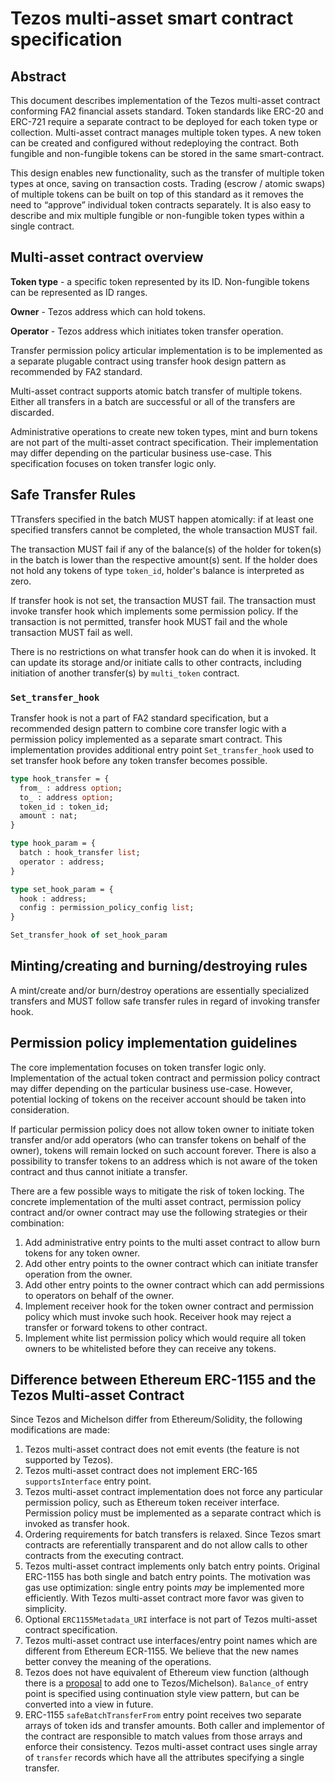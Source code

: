 # Tezos multi-asset smart contract specification

## Abstract

This document describes implementation of the Tezos multi-asset contract conforming
FA2 financial assets standard.
Token standards like ERC-20 and ERC-721 require a separate contract to be deployed
for each token type or collection. Multi-asset contract manages multiple token types.
A new token can be created and configured without redeploying the contract. Both
fungible and non-fungible tokens can be stored in the same smart-contract.

This design enables new functionality, such as the transfer of multiple
token types at once, saving on transaction costs. Trading (escrow / atomic swaps)
of multiple tokens can be built on top of this standard as it removes the need
to “approve” individual token contracts separately. It is also easy to describe
and mix multiple fungible or non-fungible token types within a single contract.

## Multi-asset contract overview

**Token type** - a specific token represented by its ID. Non-fungible tokens can
be represented as ID ranges.

**Owner** - Tezos address which can hold tokens.

**Operator** - Tezos address which initiates token transfer operation.

Transfer permission policy articular implementation is to be implemented as a
separate plugable contract using transfer hook design pattern as recommended by
FA2 standard.

Multi-asset contract supports atomic batch transfer of multiple tokens.
Either all transfers in a batch are successful or all of the transfers
are discarded.

Administrative operations to create new token types, mint and burn tokens are not
part of the multi-asset contract specification. Their implementation may differ
depending on the particular business use-case. This specification focuses on token
transfer logic only.

## Safe Transfer Rules

TTransfers specified in the batch MUST happen atomically: if at least one specified
transfers cannot be completed, the whole transaction MUST fail.

The transaction MUST fail if any of the balance(s) of the holder for token(s) in
the batch is lower than the respective amount(s) sent. If the holder does not hold
any tokens of type `token_id`, holder's balance is interpreted as zero.

If transfer hook is not set, the transaction MUST fail. The transaction must invoke
transfer hook which implements some permission policy. If the transaction is not
permitted, transfer hook MUST fail and the whole transaction MUST fail as well.

There is no restrictions on what transfer hook can do when it is invoked. It can
update its storage and/or initiate calls to other contracts, including initiation
of another transfer(s) by `multi_token` contract.

### `Set_transfer_hook`

Transfer hook is not a part of FA2 standard specification, but a recommended design
pattern to combine core transfer logic with a permission policy implemented as a
separate smart contract. This implementation provides additional entry point
`Set_transfer_hook` used to set transfer hook before any token transfer becomes
possible.

```ocaml
type hook_transfer = {
  from_ : address option;
  to_ : address option;
  token_id : token_id;
  amount : nat;
}

type hook_param = {
  batch : hook_transfer list;
  operator : address;
}

type set_hook_param = {
  hook : address;
  config : permission_policy_config list;
}

Set_transfer_hook of set_hook_param
```

## Minting/creating and burning/destroying rules

A mint/create and/or burn/destroy operations are essentially specialized transfers
and MUST follow safe transfer rules in regard of invoking transfer hook.

## Permission policy implementation guidelines

The core implementation focuses on token transfer logic only. Implementation of
the actual token contract and permission policy contract may differ depending on
the particular business use-case. However, potential locking of tokens on the
receiver account should be taken into consideration.

If particular permission policy does not allow token owner to initiate token
transfer and/or add operators (who can transfer tokens on behalf of the owner),
tokens will remain locked on such account forever. There is also a possibility
to transfer tokens to an address which is not aware of the token contract and thus
cannot initiate a transfer.

There are a few possible ways to mitigate the risk of token locking. The concrete
implementation of the multi asset contract, permission policy contract and/or owner
contract may use the following strategies or their combination:

  1. Add administrative entry points to the multi asset contract to allow burn
  tokens for any token owner.
  2. Add other entry points to the owner contract which can initiate transfer
  operation from the owner.
  3. Add other entry points to the owner contract which can add permissions to
  operators on behalf of the owner.
  4. Implement receiver hook for the token owner contract and permission policy
  which must invoke such hook. Receiver hook may reject a transfer or forward tokens
  to other contract.
  5. Implement white list permission policy which would require all token owners
  to be whitelisted before they can receive any tokens.

## Difference between Ethereum ERC-1155 and the Tezos Multi-asset Contract

Since Tezos and Michelson differ from Ethereum/Solidity, the following modifications
are made:

1. Tezos multi-asset contract does not emit events (the feature is not supported
by Tezos).
2. Tezos multi-asset contract does not implement ERC-165 `supportsInterface` entry
point.
3. Tezos multi-asset contract implementation does not force any particular permission
policy, such as Ethereum token receiver interface. Permission policy must be implemented
as a separate contract which is invoked as transfer hook.
4. Ordering requirements for batch transfers is relaxed. Since Tezos smart contracts
are referentially transparent and do not allow calls to other contracts from the
executing contract.
5. Tezos multi-asset contract implements only batch entry points. Original ERC-1155
has both single and batch entry points. The motivation was gas use optimization:
single entry points *may* be implemented more efficiently. With Tezos multi-asset
contract more favor was given to simplicity.
6. Optional `ERC1155Metadata_URI` interface is not part of Tezos multi-asset contract
specification.
7. Tezos multi-asset contract use interfaces/entry point names which are different
from Ethereum ECR-1155. We believe that the new names better convey the meaning
of the operations.
8. Tezos does not have equivalent of Ethereum view function (although there is a
[proposal](https://forum.tezosagora.org/t/adding-read-only-calls/1227) to add
one to Tezos/Michelson). `Balance_of` entry point is specified using continuation
style view pattern, but can be converted into a view in future.
9. ERC-1155 `safeBatchTransferFrom` entry point receives two separate arrays of
token ids and transfer amounts. Both caller and implementor of the contract are
responsible to match values from those arrays and enforce their consistency. Tezos
multi-asset contract uses single array of `transfer` records which have all the
attributes specifying a single transfer.
